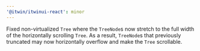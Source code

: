 ```yaml
---
'@itwin/itwinui-react': minor
---
```


Fixed non-virtualized `Tree` where the `TreeNode`s now stretch to the full width of the horizontally scrolling `Tree`. As a result, `TreeNode`s that previously truncated may now horizontally overflow and make the `Tree` scrollable.
